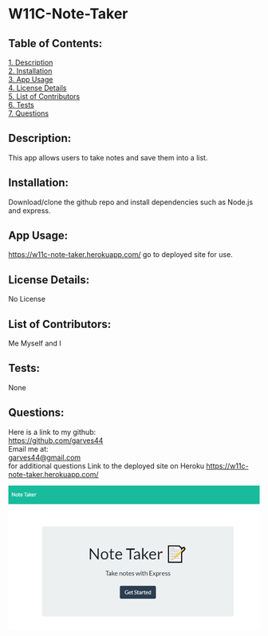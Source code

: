 # W11C-Note-Taker  
  
## Table of Contents:  
[1. Description](#Description)  
[2. Installation](#Installation)  
[3. App Usage](#App-Usage)  
[4. License Details](#License-Details)  
[5. List of Contributors](#List-of-Contributors)  
[6. Tests](#Tests)  
[7. Questions](#Questions)  
## Description:
This app allows users to take notes and save them into a list.
## Installation:
Download/clone the github repo and install dependencies such as Node.js and express.
## App Usage:
https://w11c-note-taker.herokuapp.com/ go to deployed site for use.
## License Details:  
 No License 
## List of Contributors:
Me Myself and I
## Tests:
None
## Questions:
 Here is a link to my github:  
https://github.com/garves44  
 Email me at:  
garves44@gmail.com  
for additional questions
Link to the deployed site on Heroku
https://w11c-note-taker.herokuapp.com/

![](/assets/images/note-taker.PNG) 

